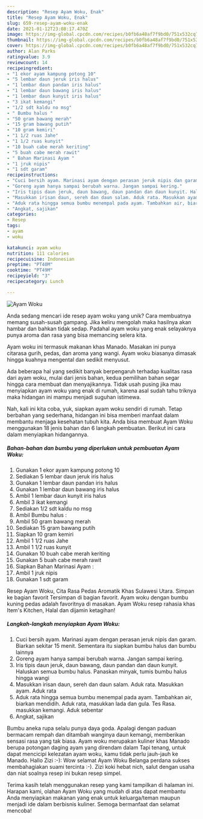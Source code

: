 ```yaml
---
description: "Resep Ayam Woku, Enak"
title: "Resep Ayam Woku, Enak"
slug: 659-resep-ayam-woku-enak
date: 2021-01-12T23:08:17.470Z
image: https://img-global.cpcdn.com/recipes/b0fb6a48af7f9bd0/751x532cq70/ayam-woku-foto-resep-utama.jpg
thumbnail: https://img-global.cpcdn.com/recipes/b0fb6a48af7f9bd0/751x532cq70/ayam-woku-foto-resep-utama.jpg
cover: https://img-global.cpcdn.com/recipes/b0fb6a48af7f9bd0/751x532cq70/ayam-woku-foto-resep-utama.jpg
author: Alan Parks
ratingvalue: 3.9
reviewcount: 14
recipeingredient:
- "1 ekor ayam kampung potong 10"
- "5 lembar daun jeruk iris halus"
- "1 lembar daun pandan iris halus"
- "1 lembar daun bawang iris halus"
- "1 lembar daun kunyit iris halus"
- "3 ikat kemangi"
- "1/2 sdt kaldu no msg"
- " Bumbu halus "
- "50 gram bawang merah"
- "15 gram bawang putih"
- "10 gram kemiri"
- "1 1/2 ruas Jahe"
- "1 1/2 ruas kunyit"
- "10 buah cabe merah keriting"
- "5 buah cabe merah rawit"
- " Bahan Marinasi Ayam "
- "1 jruk nipis"
- "1 sdt garam"
recipeinstructions:
- "Cuci bersih ayam. Marinasi ayam dengan perasan jeruk nipis dan garam. Biarkan sekitar 15 menit. Sementara itu siapkan bumbu halus dan bumbu lainnya"
- "Goreng ayam hanya sampai berubah warna. Jangan sampai kering."
- "Iris tipis daun jeruk, daun bawang, daun pandan dan daun kunyit. Haluskan semua bumbu halus. Panaskan minyak, tumis bumbu halus hingga wangi"
- "Masukkan irisan daun, sereh dan daun salam. Aduk rata. Masukkan ayam. Aduk rata"
- "Aduk rata hingga semua bumbu menempal pada ayam. Tambahkan air, biarkan mendidih. Aduk rata, masukkan lada dan gula. Tes Rasa. masukkan kemangi. Aduk sebentar"
- "Angkat, sajikan"
categories:
- Resep
tags:
- ayam
- woku

katakunci: ayam woku 
nutrition: 111 calories
recipecuisine: Indonesian
preptime: "PT40M"
cooktime: "PT49M"
recipeyield: "3"
recipecategory: Lunch

---
```



![Ayam Woku](https://img-global.cpcdn.com/recipes/b0fb6a48af7f9bd0/751x532cq70/ayam-woku-foto-resep-utama.jpg)

Anda sedang mencari ide resep ayam woku yang unik? Cara membuatnya memang susah-susah gampang. Jika keliru mengolah maka hasilnya akan hambar dan bahkan tidak sedap. Padahal ayam woku yang enak selayaknya punya aroma dan rasa yang bisa memancing selera kita.

Ayam woku ini termasuk makanan khas Manado. Masakan ini punya citarasa gurih, pedas, dan aroma yang wangi. Ayam woku biasanya dimasak hingga kuahnya mengental dan sedikit menyusut.

Ada beberapa hal yang sedikit banyak berpengaruh terhadap kualitas rasa dari ayam woku, mulai dari jenis bahan, kedua pemilihan bahan segar hingga cara membuat dan menyajikannya. Tidak usah pusing jika mau menyiapkan ayam woku yang enak di rumah, karena asal sudah tahu triknya maka hidangan ini mampu menjadi suguhan istimewa.


Nah, kali ini kita coba, yuk, siapkan ayam woku sendiri di rumah. Tetap berbahan yang sederhana, hidangan ini bisa memberi manfaat dalam membantu menjaga kesehatan tubuh kita. Anda bisa membuat Ayam Woku menggunakan 18 jenis bahan dan 6 langkah pembuatan. Berikut ini cara dalam menyiapkan hidangannya.

<!--inarticleads1-->

##### Bahan-bahan dan bumbu yang diperlukan untuk pembuatan Ayam Woku:

1. Gunakan 1 ekor ayam kampung potong 10
1. Sediakan 5 lembar daun jeruk iris halus
1. Gunakan 1 lembar daun pandan iris halus
1. Gunakan 1 lembar daun bawang iris halus
1. Ambil 1 lembar daun kunyit iris halus
1. Ambil 3 ikat kemangi
1. Sediakan 1/2 sdt kaldu no msg
1. Ambil  Bumbu halus :
1. Ambil 50 gram bawang merah
1. Sediakan 15 gram bawang putih
1. Siapkan 10 gram kemiri
1. Ambil 1 1/2 ruas Jahe
1. Ambil 1 1/2 ruas kunyit
1. Gunakan 10 buah cabe merah keriting
1. Gunakan 5 buah cabe merah rawit
1. Siapkan  Bahan Marinasi Ayam :
1. Ambil 1 jruk nipis
1. Gunakan 1 sdt garam


Resep Ayam Woku, Cita Rasa Pedas Aromatik Khas Sulawesi Utara. Simpan ke bagian favorit Tersimpan di bagian favorit. Ayam woku dengan bumbu kuning pedas adalah favoritnya di masakan. Ayam Woku resep rahasia khas Item&#39;s Kitchen, Halal dan dijamin ketagihan! 

<!--inarticleads2-->

##### Langkah-langkah menyiapkan Ayam Woku:

1. Cuci bersih ayam. Marinasi ayam dengan perasan jeruk nipis dan garam. Biarkan sekitar 15 menit. Sementara itu siapkan bumbu halus dan bumbu lainnya
1. Goreng ayam hanya sampai berubah warna. Jangan sampai kering.
1. Iris tipis daun jeruk, daun bawang, daun pandan dan daun kunyit. Haluskan semua bumbu halus. Panaskan minyak, tumis bumbu halus hingga wangi
1. Masukkan irisan daun, sereh dan daun salam. Aduk rata. Masukkan ayam. Aduk rata
1. Aduk rata hingga semua bumbu menempal pada ayam. Tambahkan air, biarkan mendidih. Aduk rata, masukkan lada dan gula. Tes Rasa. masukkan kemangi. Aduk sebentar
1. Angkat, sajikan


Bumbu aneka rupa selalu punya daya goda. Apalagi dengan paduan bermacam rempah dan ditambah wanginya daun kemangi, memberikan sensasi rasa yang tak biasa. Ayam woku merupakan kuliner khas Manado berupa potongan daging ayam yang direndam dalam Tapi tenang, untuk dapat mencicipi kelezatan ayam woku, kamu tidak perlu jauh-jauh ke Manado. Hallo Zizi :-): Wow selamat Ayam Woku Belanga perdana sukses membahagiakan suami tercinta :-). Zizi koki hebat nich, salut dengan usaha dan niat soalnya resep ini bukan resep simpel. 

Terima kasih telah menggunakan resep yang kami tampilkan di halaman ini. Harapan kami, olahan Ayam Woku yang mudah di atas dapat membantu Anda menyiapkan makanan yang enak untuk keluarga/teman maupun menjadi ide dalam berbisnis kuliner. Semoga bermanfaat dan selamat mencoba!
